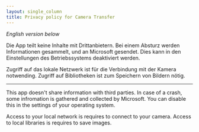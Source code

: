 ```yaml
---
layout: single_column
title: Privacy policy for Camera Transfer
---
```


*English version below*

Die App teilt keine Inhalte mit Drittanbietern. Bei einem Absturz werden Informationen gesammelt, und an Microsoft gesendet. Dies kann in den Einstellungen des Betriebssystems deaktiviert werden. 

Zugriff auf das lokale Netzwerk ist für die Verbindung mit der Kamera notwending.
Zugriff auf Bibliotheken ist zum Speichern von Bildern nötig.

--------------

This app doesn't share information with third parties. In case of a crash, some infromation is gathered and collected by Microsoft. You can disable this in the settings of your operating system.

Access to your local network is requires to connect to your camera.
Access to local libraries is requires to save images.